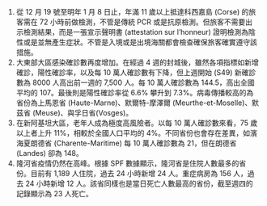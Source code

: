1. 從 12 月 19 號至明年 1 月 8 日止，年滿 11 歲以上抵達科西嘉島 \(Corse\) 的旅客需在 72 小時前做檢測，不管是傳統 PCR 或是抗原檢測。但旅客不需要出示檢測結果，而是一張宣示聲明書 \(attestation sur l’honneur\) 證明檢測為陰性或是並無產生症狀。不管是入境或是出境海關都會檢查確保旅客確實遵守該措施。
1. 大東部大區感染確診數再度增加。在經過 4 週的封城後，雖然各項指標如新增確診，陽性確診率，以及每 10 萬人確診數有下降，但上週開始 \(S49\) 新確診數為 8000 人高出前一週的 7,500 人。每 10 萬人確診數為 144.5，高出全國平均的 107。最後則是陽性確診率從 6.6% 攀升到 7.3%。病毒傳播較高的為省份為上馬恩省 \(Haute-Marne\)、默爾特-摩澤爾 \(Meurthe-et-Moselle\)、默茲省 \(Meuse\)、與孚日省\(Vosges\)。
1. 在新阿基坦大區，老年人成為極度高風險者。以每 10 萬人確診數來看，75 歲以上者上升 11%，相較於全國人口平均的 4%。不同省份也會存在差異，如濱海夏朗德省 \(Charente-Maritime\) 每 10 萬人確診數為 21，但在朗德省 \(Landes\) 卻為 148。
1. 隆河省疫情仍然在高峰。根據 SPF 數據顯示，隆河省是住院人數最多的省份。目前有 1,189 人住院，過去 24 小時新增 24 人。重症病房為 156 人，過去 24 小時新增 12 人。該省同樣也是當日死亡人數最高的省份，截至週四的記錄顯示為 23 人死亡。